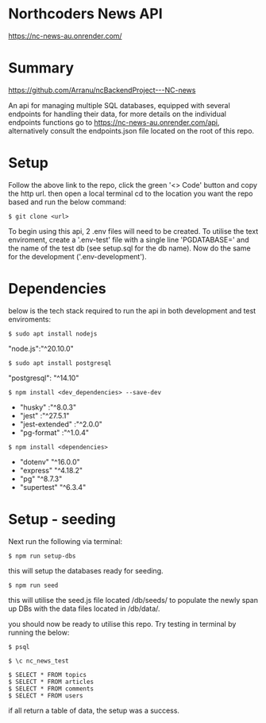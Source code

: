 # Northcoders News API
https://nc-news-au.onrender.com/



# Summary 
https://github.com/Arranu/ncBackendProject---NC-news

An api for managing multiple SQL databases, equipped with several endpoints for handling their data, for more details on the individual endpoints functions go to https://nc-news-au.onrender.com/api, alternatively consult the endpoints.json file located on the root of this repo.


# Setup 
Follow the above link to the repo, click the green '<> Code' button and copy the http url. then open a local terminal cd to the location you want the repo based and run the below command:

```
$ git clone <url>
```

To begin using this api, 2 .env files will need to be created.
To utilise the text enviroment, create a '.env-test' file with a single line 'PGDATABASE=' and the name of the test db (see setup.sql for the db name). 
Now do the same for the development ('.env-development').

# Dependencies
below is the tech stack required to run the api in both development and test enviroments:

```
$ sudo apt install nodejs
```

"node.js":"^20.10.0" 

```
$ sudo apt install postgresql
```

"postgresql": "^14.10"

```
$ npm install <dev_dependencies> --save-dev
```
- "husky" :"^8.0.3"
- "jest" :"^27.5.1"
- "jest-extended" :"^2.0.0"
- "pg-format" :"^1.0.4"

```
$ npm install <dependencies>
```

- "dotenv" "^16.0.0"
- "express" "^4.18.2"
- "pg" "^8.7.3"
- "supertest" "^6.3.4"


# Setup - seeding
Next run the following via terminal:

```
$ npm run setup-dbs
```

this will setup the databases ready for seeding.

```
$ npm run seed
```

this will utilise the seed.js file located /db/seeds/ to populate the newly span up DBs with the data files located in /db/data/.

you should now be ready to utilise this repo. Try testing in terminal by running the below:

```
$ psql

$ \c nc_news_test

$ SELECT * FROM topics
$ SELECT * FROM articles
$ SELECT * FROM comments
$ SELECT * FROM users
```

if all return a table of data, the setup was a success.
